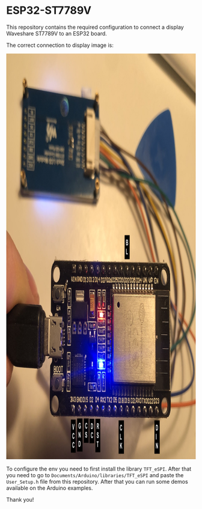 # ESP32-ST7789V

This repository contains the required configuration to connect a display Waveshare ST7789V to an ESP32 board.

The correct connection to display image is:

<p align="center">
  <img src="https://github.com/ppamorim/ESP32-ST7789V/blob/master/schema.png" alt="Schema" width="1192" height="1080" />
</p>

To configure the env you need to first install the library `TFT_eSPI`. After that you need to go to `Documents/Arduino/libraries/TFT_eSPI` and paste the `User_Setup.h` file from this repository. After that you can run some demos available on the Arduino examples.

Thank you!